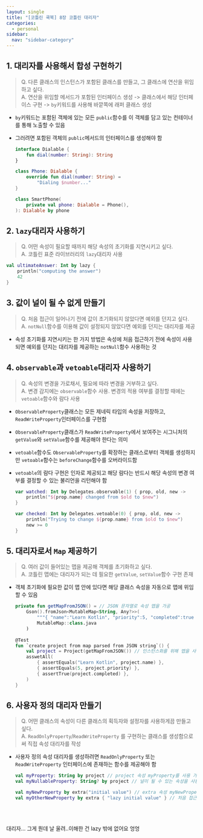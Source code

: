 ```yaml
---
layout: single
title: "[코틀린 쿡북] 8장 코틀린 대리자"
categories:
  - personal
sidebar:
  nav: "sidebar-category"
---
```


## 1. 대리자를 사용해서 합성 구현하기
> Q. 다른 클래스의 인스턴스가 포함된 클래스를 만들고, 그 클래스에 연산을 위임하고 싶다.<br />
> A. 연산을 위임할 메서드가 포함된 인터페이스 생성 -> 클래스에서 해당 인터페이스 구현 -> `by`키워드를 사용해 바깥쪽에 래퍼 클래스 생성

- `by`키워드는 포함된 객체에 있는 모든 `public`함수를 이 객체를 담고 있는 컨테이너를 통해 노출할 수 있음
- 그러려면 포함된 객체의 `public`메서드의 인터페이스를 생성해야 함

    ``` kotlin
    interface Dialable {
        fun dial(number: String): String
    }

    class Phone: Dialable {
        override fun dial(number: String) =
            "Dialing $number..."
    }

    class SmartPhone(
        private val phone: Dialable = Phone(),
    ): Dialable by phone
    ```

## 2. `lazy`대리자 사용하기
> Q. 어떤 속성이 필요할 때까지 해당 속성의 초기화를 지연시키고 싶다.<br />
> A. 코틀린 표준 라이브러리의 `lazy`대리자 사용

``` kotlin
val ultimateAnswer: Int by lazy {
    println("computing the answer")
    42
}
``` 

## 3. 값이 널이 될 수 없게 만들기
> Q. 처음 접근이 일어나기 전에 값이 초기화되지 않았다면 예외를 던지고 싶다.<br />
> A. `notNull`함수를 이용해 값이 설정되지 않았다면 예외를 던지는 대리자를 제공

- 속성 초기화를 지연시키는 한 가지 방법은 속성에 처음 접근하기 전에 속성이 사용되면 예외를 던지는 대리자를 제공하는 `notNull`함수 사용하는 것
 
## 4. `observable`과 `vetoable`대리자 사용하기
> Q. 속성의 변경을 가로채서, 필요에 따라 변경을 거부하고 싶다.<br />
> A. 변경 감지에는 `observable`함수 사용. 변경의 적용 여부를 결정할 때에는 `vetoable`함수와 람다 사용

- `ObservableProperty`클래스는 모든 제네릭 타입의 속성을 저장하고, `ReadWriteProperty`인터페이스를 구현함
- `ObservableProperty`클래스가 `ReadWriteProperty`에서 보여주는 시그니처의 `getValue`와 `setValue`함수를 제공해야 한다는 의미
- `vetoable`함수도 `ObservableProperty`를 확장하는 클래스로부터 객체를 생성하지만 `vetoable`함수는 `beforeChange`함수를 오버라이드함
- `vetoable`의 람다 구현은 인자로 제공되고 해당 람다는 반드시 해당 속성의 변경 여부를 결정할 수 있는 불리언을 리턴해야 함

    ``` kotlin
    var watched: Int by Delegates.observable(1) { prop, old, new ->
        println("${prop.name} changed from $old to $new")
    }

    var checked: Int by Delegates.vetoable(0) { prop, old, new ->
        println("Trying to change ${prop.name} from $old to $new")
        new >= 0
    }
    ```

## 5. 대리자로서 `Map` 제공하기
> Q. 여러 값이 들어있는 맵을 제공해 객체를 초기화하고 싶다.<br />
> A. 코틀린 맵에는 대리자가 되는 데 필요한 `getValue`, `setValue`함수 구현 존재

- 객체 초기화에 필요한 값이 맵 안에 있다면 해당 클래스 속성을 자동으로 맵에 위임할 수 있음

    ``` kotlin
    private fun getMapFromJSON() = // JSON 문자열로 속성 맵을 가공
        Gson().fromJson<MutableMap<String, Any?>>(
            """{ "name":"Learn Kotlin", "priority":5, "completed":true }""",
            MutableMap::class.java
        )
        
    @Test
    fun `create project from map parsed from JSON string`() {
        val project = Project(getMapFromJSON()) // 인스턴스화를 위해 맵을 사용
        asswetAll(
            { assertEquals("Learn Kotlin", project.name) },
            { assertEquals(5, project.priority) },
            { assertTrue(project.completed) },
        )
    }
    ``` 

## 6. 사용자 정의 대리자 만들기
> Q. 어떤 클래스의 속성이 다른 클래스의 획득자와 설정자를 사용하게끔 만들고 싶다.<br />
> A. `ReadOnlyProperty`/`ReadWriteProperty` 를 구현하는 클래스를 생성함으로써 직접 속성 대리자를 작성

- 사용자 정의 속성 대리자를 생성하려면 `ReadOnlyProperty` 또는 `ReadWriteProperty` 인터페이스에 존재하는 함수를 제공해야 함

    ``` kotlin
    val myProperty: String by project // project 속성 myProperty를 사용 가능하게 만듦
    val myNullableProperty: String? by project // 널이 될 수 있는 속성을 사용 가능하게 만듦

    val myNewProperty by extra("initial value") // extra 속성 myNewProperty를 만들고 초기화
    val myOtherNewProperty by extra { "lazy initial value" } // 처음 접근이 일어날 때 초기화되는 속성을 생성
    ```   

<br />
<br />

대리자... 그게 뭔데 날 울려..이해한 건 lazy 밖에 없어요 엉엉
